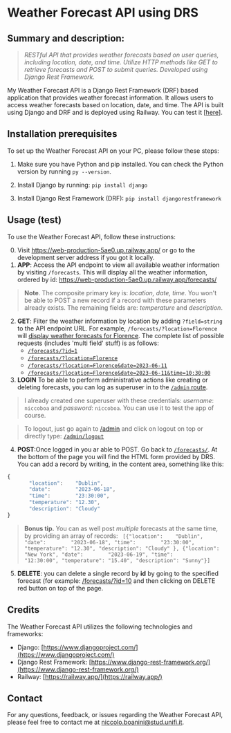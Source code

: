 
# Weather Forecast API using DRS
## Summary and description:
>_RESTful API that provides weather forecasts based on user queries, including location, date, and time. Utilize HTTP methods like GET to retrieve forecasts and POST to submit queries. Developed using Django Rest Framework._

My Weather Forecast API is a Django Rest Framework (DRF) based application that provides weather forecast information. It allows users to access weather forecasts based on location, date, and time. The API is built using Django and DRF and is deployed using Railway. You can test it [[here](https://web-production-5ae0.up.railway.app/)].


## Installation prerequisites
To set up the Weather Forecast API on your PC, please follow these steps:
1. Make sure you have Python and pip installed. You can check the Python version by running `py --version`.
3. Install Django by running: `pip install django`

4. Install Django Rest Framework (DRF): `pip install djangorestframework`


## Usage (test)
To use the Weather Forecast API, follow these instructions:

0. Visit https://web-production-5ae0.up.railway.app/ or go to the development server address if you got it locally.
1. **APP**: Access the API endpoint to view all available weather information by visiting `/forecasts`. This will display all the weather information, ordered by id: https://web-production-5ae0.up.railway.app/forecasts/
> **Note**. The composite primary key is: _location, date, time_. You won't be able to POST a new record if a record with these parameters already exists.
The remaining fields are: _temperature_ and _description_.

2. **GET**: Filter the weather information by location by adding `?field=string` to the API endpoint URL. For example, `/forecasts/?location=Florence` will [display weather forecasts for Florence](https://web-production-5ae0.up.railway.app/forecasts?location=Florence).
The complete list of possible requests (includes 'multi field' stuff) is as follows:
	- [`/forecasts/?id=1`](https://web-production-5ae0.up.railway.app/forecasts/?id=1) 
	- [`/forecasts/?location=Florence`](https://web-production-5ae0.up.railway.app/forecasts/?location=Florence)
	-  [`/forecasts/?location=Florence&date=2023-06-11`](https://web-production-5ae0.up.railway.app/forecasts/?location=Florence&date=2023-06-11)
	- [`/forecasts/?location=Florence&date=2023-06-11&time=10:30:00`](https://web-production-5ae0.up.railway.app/forecasts/?location=Florence&date=2023-06-11&time=10:30:00)
3. **LOGIN** To be able to perform administrative actions like creating or deleting forecasts, you can log as superuser in to the [`/admin` route](https://web-production-5ae0.up.railway.app/admin/).
> I already created one superuser with these credentials: *username*: `niccoboa` and _password_: `niccoboa`. You can use it to test the app of course.

> To logout, just go again to [/admin](https://web-production-5ae0.up.railway.app/admin/) and click on logout on top or directly type: [`/admin/logout`](https://web-production-5ae0.up.railway.app/admin/logout/)

4. **POST**:Once logged in you ar able to POST. Go back to [`/forecasts/`](https://web-production-5ae0.up.railway.app/forecasts/). At the bottom of the page you will find the HTML form provided by DRS. You can add a record by writing, in the content area, something like this:
 ``` js
 {
        "location":    "Dublin",
        "date":        "2023-06-18",
        "time":        "23:30:00",
        "temperature": "12.30",
        "description": "Cloudy"
}
 ```

> **Bonus tip.** You can as well post *multiple* forecasts at the same time, by providing an array of records: ` [{"location":    "Dublin", "date":        "2023-06-18", "time":        "23:30:00", "temperature": "12.30", "description": "Cloudy"
}, {"location":    "New York", "date":        "2023-06-19", "time":        "12:30:00", "temperature": "15.40", "description": "Sunny"}]`

5. **DELETE**: you can delete a single record by **id** by going to the specified forecast (for example: [/forecasts/?id=10](https://web-production-5ae0.up.railway.app/forecasts/?id=10) and then clicking on DELETE red button on top of the page.

## Credits
The Weather Forecast API utilizes the following technologies and frameworks:
- Django: [https://www.djangoproject.com/](https://www.djangoproject.com/)
- Django Rest Framework: [https://www.django-rest-framework.org/](https://www.django-rest-framework.org/)
- Railway: [https://railway.app/](https://railway.app/)

## Contact
For any questions, feedback, or issues regarding the Weather Forecast API, please feel free to contact me at [niccolo.boanini@stud.unifi.it](mailto:niccolo.boanini@stud.unifi.it).
